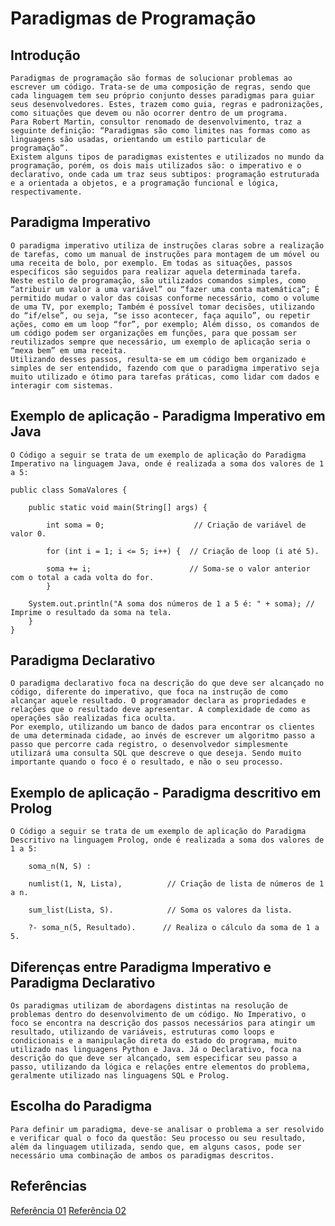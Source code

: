 # Paradigmas de Programação

## Introdução
	Paradigmas de programação são formas de solucionar problemas ao escrever um código. Trata-se de uma composição de regras, sendo que cada linguagem tem seu próprio conjunto desses paradigmas para guiar seus desenvolvedores. Estes, trazem como guia, regras e padronizações, como situações que devem ou não ocorrer dentro de um programa. 
	Para Robert Martin, consultor renomado de desenvolvimento, traz a seguinte definição: “Paradigmas são como limites nas formas como as linguagens são usadas, orientando um estilo particular de programação”.
	Existem alguns tipos de paradigmas existentes e utilizados no mundo da programação, porém, os dois mais utilizados são: o imperativo e o declarativo, onde cada um traz seus subtipos: programação estruturada e a orientada a objetos, e a programação funcional e lógica, respectivamente.

## Paradigma Imperativo
	O paradigma imperativo utiliza de instruções claras sobre a realização de tarefas, como um manual de instruções para montagem de um móvel ou uma receita de bolo, por exemplo. Em todas as situações, passos específicos são seguidos para realizar aquela determinada tarefa. 
	Neste estilo de programação, são utilizados comandos simples, como “atribuir um valor a uma variável” ou “fazer uma conta matemática”; É permitido mudar o valor das coisas conforme necessário, como o volume de uma TV, por exemplo; Também é possível tomar decisões, utilizando do “if/else”, ou seja, “se isso acontecer, faça aquilo”, ou repetir ações, como em um loop “for”, por exemplo; Além disso, os comandos de um código podem ser organizações em funções, para que possam ser reutilizados sempre que necessário, um exemplo de aplicação seria o “mexa bem” em uma receita.
	Utilizando desses passos, resulta-se em um código bem organizado e simples de ser entendido, fazendo com que o paradigma imperativo seja muito utilizado e ótimo para tarefas práticas, como lidar com dados e interagir com sistemas.
	
## Exemplo de aplicação - Paradigma Imperativo em Java 
	O Código a seguir se trata de um exemplo de aplicação do Paradigma Imperativo na linguagem Java, onde é realizada a soma dos valores de 1 a 5:
````
public class SomaValores {

	public static void main(String[] args) {
     
     	int soma = 0;                    // Criação de variável de valor 0.
     
     	for (int i = 1; i <= 5; i++) {  // Criação de loop (i até 5).
     
     	soma += i;                      // Soma-se o valor anterior com o total a cada volta do for.
		}

    System.out.println("A soma dos números de 1 a 5 é: " + soma); // Imprime o resultado da soma na tela.
	}
}
````

## Paradigma Declarativo
	O paradigma declarativo foca na descrição do que deve ser alcançado no código, diferente do imperativo, que foca na instrução de como alcançar aquele resultado. O programador declara as propriedades e relações que o resultado deve apresentar. A complexidade de como as operações são realizadas fica oculta.
	Por exemplo, utilizando um banco de dados para encontrar os clientes de uma determinada cidade, ao invés de escrever um algoritmo passo a passo que percorre cada registro, o desenvolvedor simplesmente utilizará uma consulta SQL que descreve o que deseja. Sendo muito importante quando o foco é o resultado, e não o seu processo.

## Exemplo de aplicação - Paradigma descritivo em Prolog
	O Código a seguir se trata de um exemplo de aplicação do Paradigma Descritivo na linguagem Prolog, onde é realizada a soma dos valores de 1 a 5:
````
    soma_n(N, S) :
    
    numlist(1, N, Lista),          // Criação de lista de números de 1 a n.
    
    sum_list(Lista, S).            // Soma os valores da lista.
    
    ?- soma_n(5, Resultado).      // Realiza o cálculo da soma de 1 a 5.
````

## Diferenças entre Paradigma Imperativo e Paradigma Declarativo
	Os paradigmas utilizam de abordagens distintas na resolução de problemas dentro do desenvolvimento de um código. No Imperativo, o foco se encontra na descrição dos passos necessários para atingir um resultado, utilizando de variáveis, estruturas como loops e condicionais e a manipulação direta do estado do programa, muito utilizado nas linguagens Python e Java. Já o Declarativo, foca na descrição do que deve ser alcançado, sem especificar seu passo a passo, utilizando da lógica e relações entre elementos do problema, geralmente utilizado nas linguagens SQL e Prolog.

## Escolha do Paradigma
	Para definir um paradigma, deve-se analisar o problema a ser resolvido e verificar qual o foco da questão: Seu processo ou seu resultado, além da linguagem utilizada, sendo que, em alguns casos, pode ser necessário uma combinação de ambos os paradigmas descritos. 

## Referências
[Referência 01](https://programae.org.br/programacao/quais-os-3-principais-paradigmas-da-programacao/)
[Referência 02](https://tripleten.com.br/blog/paradigmas-de-programacao-o-que-sao-e-quais-os-principais/)